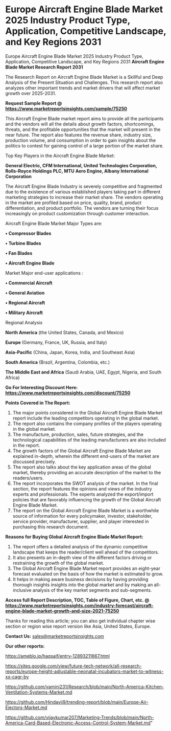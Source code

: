 # Europe Aircraft Engine Blade Market 2025 Industry Product Type, Application, Competitive Landscape, and Key Regions 2031
Europe Aircraft Engine Blade Market 2025 Industry Product Type, Application, Competitive Landscape, and Key Regions 2031
<strong>Aircraft Engine Blade Market Research Report 2031</strong>

The Research Report on Aircraft Engine Blade Market is a Skillful and Deep Analysis of the Present Situation and Challenges. This research report also analyzes other important trends and market drivers that will affect market growth over 2025-2031.

<strong>Request Sample Report @ <a href=https://www.marketreportsinsights.com/sample/75250>https://www.marketreportsinsights.com/sample/75250</a></strong>

This Aircraft Engine Blade market report aims to provide all the participants and the vendors will all the details about growth factors, shortcomings, threats, and the profitable opportunities that the market will present in the near future. The report also features the revenue share, industry size, production volume, and consumption in order to gain insights about the politics to contest for gaining control of a large portion of the market share.

Top Key Players in the Aircraft Engine Blade Market:

<strong>General Electric, CFM International, United Technologies Corporation, Rolls-Royce Holdings PLC, MTU Aero Engine, Albany International Corporation</strong>

The Aircraft Engine Blade Industry is severely competitive and fragmented due to the existence of various established players taking part in different marketing strategies to increase their market share. The vendors operating in the market are profiled based on price, quality, brand, product differentiation, and product portfolio. The vendors are turning their focus increasingly on product customization through customer interaction.

Aircraft Engine Blade Market Major Types are:

<strong>• Compressor Blades

• Turbine Blades

• Fan Blades

• Aircraft Engine Blade</strong>

Market Major end-user applications :

<strong>• Commercial Aircraft

• General Aviation

• Regional Aircraft

• Military Aircraft</strong>

Regional Analysis

</u><strong><b>North America</b></strong> (the United States, Canada, and Mexico)

<strong><b>Europe </b></strong>(Germany, France, UK, Russia, and Italy)

<strong><b>Asia-Pacific</b></strong> (China, Japan, Korea, India, and Southeast Asia)

<strong><b>South America</b></strong> (Brazil, Argentina, Colombia, etc.)

<strong><b>The Middle East and Africa</b></strong> (Saudi Arabia, UAE, Egypt, Nigeria, and South Africa)

<strong>Go For Interesting Discount Here: <a href=https://www.marketreportsinsights.com/discount/75250>https://www.marketreportsinsights.com/discount/75250</a></strong>

<strong>Points Covered in The Report:</strong>
<ol>
  <li>The major points considered in the Global Aircraft Engine Blade Market report include the leading competitors operating in the global market.</li>
  <li>The report also contains the company profiles of the players operating in the global market.</li>
  <li>The manufacture, production, sales, future strategies, and the technological capabilities of the leading manufacturers are also included in the report.</li>
  <li>The growth factors of the Global Aircraft Engine Blade Market are explained in-depth, wherein the different end-users of the market are discussed precisely.</li>
  <li>The report also talks about the key application areas of the global market, thereby providing an accurate description of the market to the readers/users.</li>
  <li>The report incorporates the SWOT analysis of the market. In the final section, the report features the opinions and views of the industry experts and professionals. The experts analyzed the export/import policies that are favorably influencing the growth of the Global Aircraft Engine Blade Market.</li>
  <li>The report on the Global Aircraft Engine Blade Market is a worthwhile source of information for every policymaker, investor, stakeholder, service provider, manufacturer, supplier, and player interested in purchasing this research document.</li>
</ol>
<strong>Reasons for Buying Global Aircraft Engine Blade Market Report:</strong>

<ol>
  <li>The report offers a detailed analysis of the dynamic competitive landscape that keeps the reader/client well ahead of the competitors.</li>
  <li>It also presents an in-depth view of the different factors driving or restraining the growth of the global market.</li>
  <li>The Global Aircraft Engine Blade Market report provides an eight-year forecast evaluated on the basis of how the market is estimated to grow.</li>
  <li>It helps in making aware business decisions by having providing thorough insights insights into the global market and by making an all-inclusive analysis of the key market segments and sub-segments.</li>
</ol>
<strong>Access full Report Description, TOC, Table of Figure, Chart, etc. @ <a href=https://www.marketreportsinsights.com/industry-forecast/aircraft-engine-blade-market-growth-and-size-2021-75250>https://www.marketreportsinsights.com/industry-forecast/aircraft-engine-blade-market-growth-and-size-2021-75250</a></strong>


Thanks for reading this article; you can also get individual chapter wise section or region wise report version like Asia, United States, Europe.

<strong>Contact Us:</strong>
sales@marketreportsinsights.com

<strong>Our other reports:</strong>

<a href=https://ameblo.jp/haqsaif/entry-12893211667.html>https://ameblo.jp/haqsaif/entry-12893211667.html</a>

<a href=https://sites.google.com/view/future-tech-network/all-research-reports/europe-height-adjustable-neonatal-incubators-market-to-witness-xx-cagr-by>https://sites.google.com/view/future-tech-network/all-research-reports/europe-height-adjustable-neonatal-incubators-market-to-witness-xx-cagr-by</a>

<a href=https://github.com/yamini231/Research/blob/main/North-America-Kitchen-Ventilation-Systems-Market.md>https://github.com/yamini231/Research/blob/main/North-America-Kitchen-Ventilation-Systems-Market.md</a>

<a href=https://github.com/Hindavii9/trending-report/blob/main/Europe-Air-Ejectors-Market.md>https://github.com/Hindavii9/trending-report/blob/main/Europe-Air-Ejectors-Market.md</a>

<a href=https://github.com/vijaykumar207/Marketing-Trends/blob/main/North-America-Card-Based-Electronic-Access-Control-System-Market.md>https://github.com/vijaykumar207/Marketing-Trends/blob/main/North-America-Card-Based-Electronic-Access-Control-System-Market.md</a>"
